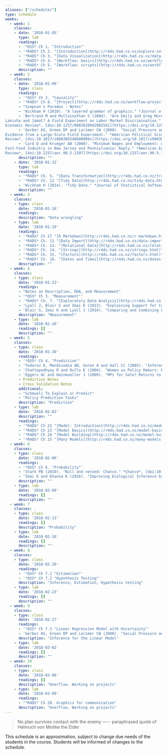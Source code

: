 ```yaml
---
aliases: ["/schedule/"]
type: schedule
weeks:
  - week: 1
    classes:
    - date: '2018-01-05'
      type: lab
      readings:
      - '*QSS* Ch 1. "Introduction"'
      - '*R4DS* Ch 2. "[Introduction](http://r4ds.had.co.nz/explore-intro.html)"'
      - '*R4DS* Ch 3. "[Data Visualization](http://r4ds.had.co.nz/data-visualisation.html)"'      
      - '*R4DS* Ch 4. "[Workflow: basics](http://r4ds.had.co.nz/workflow-basics.html)"'
      - '*R4DS* Ch 5. "[Workflow: scripts](http://r4ds.had.co.nz/workflow-scripts.html)"'
      description: ""
  - week: 2
    classes:
    - date: '2018-01-09'
      type: class
      readings:
      - '*QSS* Ch 2. "Causality"'
      - '*R4DS* Ch 8. "[Project](http://r4ds.had.co.nz/workflow-projects.html)"'
      - "Simpson's Paradox - Notes"
      - 'Wickham H (2010). "A layered grammar of graphics." *Journal of Computational and Graphical Statistics*, [doi:10.1198/jcgs.2009.07098](https://doi.org/10.1198/jcgs.2009.07098).'
      - 'Bertrand M and Mullainathan S (2004). "Are Emily and Greg More Employable Than
Lakisha and Jamal? A Field Experiment on Labor Market Discrimination." *American
Economic Review*, [doi:10.1257/0002828042002561](https://doi.org/10.1257/0002828042002561)'
      - 'Gerber AS, Green DP and Larimer CW (2008). "Social Pressure and Voter Turnout:
Evidence from a Large-Scale Field Experiment." *American Political Science
Review*, [doi:10.1017/s000305540808009x](https://doi.org/10.1017/s000305540808009x)'
      - 'Card D and Krueger AB (2000). "Minimum Wages and Employment: A Case Study of the
Fast-Food Industry in New Jersey and Pennsylvania: Reply." *American Economic
Review*, [doi:10.1257/aer.90.5.1397](https://doi.org/10.1257/aer.90.5.1397)'
      description: ""
    - date: '2018-01-12'
      type: lab
      readings:
      - '*R4DS* Ch. 5. "[Data Transformation](http://r4ds.had.co.nz/transform.html)"'
      - '*R4DS* Ch. 12 "[Tidy Data](http://r4ds.had.co.nz/tidy-data.html)"'
      - 'Wickham H (2014). "Tidy Data." *Journal of Statistical Software* [doi: 10.18637/jss.v059.i10](https://doi.org/10.18637/jss.v059.i10)'
      description: ""
  - week: 3
    classes:
    - type: class
      date: '2018-01-16'
      readings:
      description: "Data wrangling"
    - type: lab
      date: '2018-01-19'
      readings:
      - '*R4DS* Ch 27 "[R Markdown](http://r4ds.had.co.nz/r-markdown.html)"'
      - '*R4DS* Ch. 11 "[Data Import](http://r4ds.had.co.nz/data-import.html)"'
      - '*R4DS* Ch. 13. "[Relational Data](http://r4ds.had.co.nz/relational-data.html)"'
      - '*R4DS* Ch. 14. "[Strings](http://r4ds.had.co.nz/strings.html)"'
      - '*R4DS* Ch. 15. "[Factors](http://r4ds.had.co.nz/factors.html)"'
      - '*R4DS* Ch. 16. "[Dates and Times](http://r4ds.had.co.nz/dates-and-times.html)"'
      description: ""      
  - week: 4
    classes:
    - type: class
      date: '2018-01-23'
      readings:
      - "Notes on Description, EDA, and Measurement"
      - '*QSS* Ch 3. "Measurement"'
      - '*R4DS* Ch. 7. "[Exploratory Data Analysis](http://r4ds.had.co.nz/exploratory-data-analysis.html)"'
      - 'Lyall J, Blair G and Imai K (2013). "Explaining Support for Combatants during Wartime: A Survey Experiment in Afghanistan." *American Political Science Review*, [doi:10.1017/s0003055413000403](https://doi.org/10.1017/s0003055413000403).'
      - 'Blair G, Imai K and Lyall J (2014). "Comparing and Combining List and Endorsement Experiments: Evidence from Afghanistan." *American Journal of Political Science*, [doi:10.1111/ajps.12086](https://doi.org/10.1111/ajps.12086).'
      description: "Measurement"
    - type: lab
      date: '2018-01-26'
      readings: []
      description: ""      
  - week: 5
    classes:
    - type: class
      date: '2018-01-30'
      readings:
      - '*QSS* Ch 4. "Prediction"'
      - 'Todorov A, Mandisodza AN, Goren A and Hall CC (2005). "Inferences of Competence from Faces Predict Election Outcomes." *Science*, [doi:10.1126/science.1110589](https://doi.org/10.1126/science.1110589).'
      - 'Chattopadhyay R and Duflo E (2004). "Women as Policy Makers: Evidence from a Randomized Policy Experiment in India." *Econometrica*,[doi:10.1111/j.1468-0262.2004.00539.x](https://doi.org/10.1111/j.1468-0262.2004.00539.x).'
      - 'Eggers AC and Hainmueller J (2009). "MPs for Sale? Returns to Office in Postwar British Politics." *American Political Science Review*, [doi:10.1017/s0003055409990190](https://doi.org/10.1017/s0003055409990190).'
      - Prediction Notes
      - Cross Validation Notes
      additional:
      - "Schmueli To Explain or Predict"
      - "Policy Prediction Tasks"
      description: "Prediction"
    - type: lab
      date: '2018-02-02'
      description: ""
      readings:
      - '*R4DS* Ch 22 "[Model: Introduction](http://r4ds.had.co.nz/model-intro.html)"'
      - '*R4DS* Ch 23 "[Model Basics](http://r4ds.had.co.nz/model-basics.html)"'
      - '*R4DS* Ch 24 "[Model Building](http://r4ds.had.co.nz/model-building.html)"'
      - '*R4DS* Ch 25 "[Many Models](http://r4ds.had.co.nz/many-models.html)"'
  - week: 6
    classes:
    - type: class
      date: '2018-02-06'
      readings:
      - '*QSS* Ch 6. "Probability"'
      - 'Stark PB (2010). "Null and vetoed: Chance." *Chance*, [doi:10.1007/s00144-010-0034-x](https://doi.org/10.1007/s00144-010-0034-x).'
      - 'Imai K and Khanna K (2016). "Improving Ecological Inference by Predicting Individual Ethnicity from Voter Registration Records." _Political Analysis_, [doi:10.1093/pan/mpw001](https://doi.org/10.1093/pan/mpw001).'
      description: ""      
    - type: lab
      date: '2018-02-09'
      readings: []
      description: ""      
  - week: 7
    classes:
    - type: class
      date: '2018-02-13'
      readings: []
      description: "Probability"      
    - type: lab
      date: '2018-02-16'
      readings: []      
      description: ""      
  - week: 8
    classes:
    - type: class
      date: '2018-02-20'
      readings:
      - '*QSS* Ch 7.1 "Estimation"'
      - '*QSS* Ch 7.2 "Hypothesis Testing"'      
      description: "Inference, Estimation, Hypothesis testing"      
    - type: lab
      date: '2018-02-23'
      readings: []
      description: ""
  - week: 9
    classes:
    - type: class
      date: '2018-02-27'
      readings:
      - '*QSS* Ch 7.3 "Linear Regression Model with Uncertainty"'
      - 'Gerber AS, Green DP and Larimer CW (2008). "Social Pressure and Voter Turnout: Evidence from a Large-Scale Field Experiment." *American Political Science Review*, [doi:10.1017/s000305540808009x](https://doi.org/10.1017/s000305540808009x).'      
      description: "Inference for the Linear Model"
    - type: lab
      date: '2018-03-02'
      readings: []      
      description: ""      
  - week: 10
    classes:
    - type: class
      date: '2018-03-06'
      readings: []      
      description: "Overflow. Working on projects"
    - type: lab
      date: '2018-03-09'
      readings:
      - "*R4DS* Ch 28. Graphics for communication"
      description: "Overflow. Working on projects"      
---
```


> No plan survives contact with the enemy —-- paraphrased quote of Helmuch von Moltke the Elder

This schedule is an approximation, subject to change due needs of the students in the course. Students will be informed of changes to the schedule.
